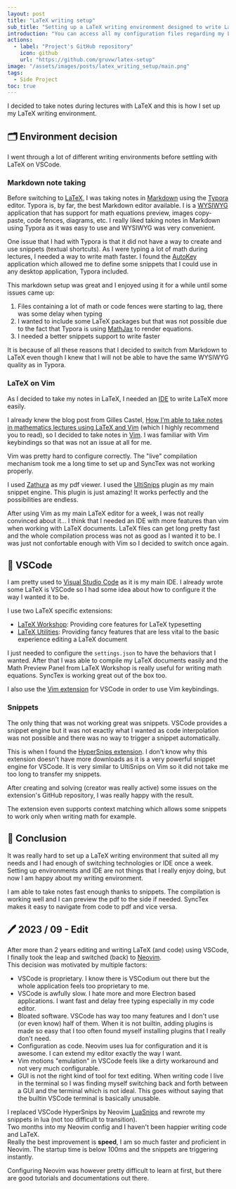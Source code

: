 ```yaml
---
layout: post
title: "LaTeX writing setup"
sub_title: "Setting up a LaTeX writing environment designed to write LaTeX faster and easier."
introduction: "You can access all my configuration files regarding my LaTeX writing environment on the following GitHub repository:"
actions:
  - label: "Project's GitHub repository"
    icon: github
    url: "https://github.com/gruvw/latex-setup"
image: "/assets/images/posts/latex_writing_setup/main.png"
tags:
  - Side Project
toc: true
---
```


I decided to take notes during lectures with LaTeX and this is how I set up my LaTeX writing environment.

## 🗂️ Environment decision

I went through a lot of different writing environments before settling with LaTeX on VSCode.

### Markdown note taking

Before switching to [LaTeX](https://www.latex-project.org/), I was taking notes in [Markdown](https://en.wikipedia.org/wiki/Markdown) using the [Typora](https://typora.io/) editor.
Typora is, by far, the best Markdown editor available. I is a [WYSIWYG](https://en.wikipedia.org/wiki/WYSIWYG) application that has support for math equations preview, images copy-paste, code fences, diagrams, etc.
I really liked taking notes in Markdown using Typora as it was easy to use and WYSIWYG was very convenient.

One issue that I had with Typora is that it did not have a way to create and use snippets (textual shortcuts).
As I were typing a lot of math during lectures, I needed a way to write math faster.
I found the [AutoKey](https://github.com/autokey/autokey) application which allowed me to define some snippets that I could use in any desktop application, Typora included.

This markdown setup was great and I enjoyed using it for a while until some issues came up:

1. Files containing a lot of math or code fences were starting to lag, there was some delay when typing
2. I wanted to include some LaTeX packages but that was not possible due to the fact that Typora is using [MathJax](https://www.mathjax.org/) to render equations.
3. I needed a better snippets support to write faster

It is because of all these reasons that I decided to switch from Markdown to LaTeX even though I knew that I will not be able to have the same WYSIWYG quality as in Typora.

### LaTeX on Vim

As I decided to take my notes in LaTeX, I needed an [IDE](https://en.wikipedia.org/wiki/Integrated_development_environment) to write LaTeX more easily.

I already knew the blog post from Gilles Castel, [How I'm able to take notes in mathematics lectures using LaTeX and Vim](https://castel.dev/post/lecture-notes-1/) (which I highly recommend you to read), so I decided to take notes in [Vim](https://www.vim.org/).
I was familiar with Vim keybindings so that was not an issue at all for me.

Vim was pretty hard to configure correctly.
The "live" compilation mechanism took me a long time to set up and SyncTex was not working properly.

I used [Zathura](https://pwmt.org/projects/zathura/) as my pdf viewer.
I used the [UltiSnips](https://github.com/SirVer/ultisnips) plugin as my main snippet engine.
This plugin is just amazing! It works perfectly and the possibilities are endless.

After using Vim as my main LaTeX editor for a week, I was not really convinced about it...
I think that I needed an IDE with more features than vim when working with LaTeX documents.
LaTeX files can get long pretty fast and the whole compilation process was not as good as I wanted it to be.
I was just not confortable enough with Vim so I decided to switch once again.

## 🔵 VSCode

I am pretty used to [Visual Studio Code](https://code.visualstudio.com/) as it is my main IDE.
I already wrote some LaTeX is VSCode so I had some idea about how to configure it the way I wanted it to be.

I use two LaTeX specific extensions:

- [LaTeX Workshop](https://github.com/James-Yu/LaTeX-Workshop): Providing core features for LaTeX typesetting
- [LaTeX Utilities](https://github.com/tecosaur/LaTeX-Utilities): Providing fancy features that are less vital to the basic experience editing a LaTeX document

I just needed to configure the `settings.json` to have the behaviors that I wanted.
After that I was able to compile my LaTeX documents easily and the Math Preview Panel from LaTeX Workshop is really useful for writing math equations.
SyncTex is working great out of the box too.

I also use the [Vim extension](https://github.com/VSCodeVim/Vim) for VSCode in order to use Vim keybindings.

### Snippets

The only thing that was not working great was snippets.
VSCode provides a snippet engine but it was not exactly what I wanted as code interpolation was not possible and there was no way to trigger a snippet automatically.

This is when I found the [HyperSnips extension](https://github.com/draivin/hsnips).
I don't know why this extension doesn't have more downloads as it is a very powerful snippet engine for VSCode.
It is very similar to UltiSnips on Vim so it did not take me too long to transfer my snippets.

After creating and solving (creator was really active) some issues on the extension's GitHub repository, I was really happy with the result.

The extension even supports context matching which allows some snippets to work only when writing math for example.

## 📝 Conclusion

It was really hard to set up a LaTeX writing environment that suited all my needs and I had enough of switching technologies or IDE once a week.
Setting up environments and IDE are not things that I really enjoy doing, but now I am  happy about my writing environment.

I am able to take notes fast enough thanks to snippets.
The compilation is working well and I can preview the pdf to the side if needed.
SyncTex makes it easy to navigate from code to pdf and vice versa.

## 🖊️ 2023 / 09 - Edit

After more than 2 years editing and writing LaTeX (and code) using VSCode, I finally took the leap and switched (back) to [Neovim](https://neovim.io).  
This decision was motivated by multiple factors:

- VSCode is proprietary. I know there is VSCodium out there but the whole application feels too proprietary to me.
- VSCode is awfully slow. I hate more and more Electron based applications. I want fast and delay free typing especially in my code editor.
- Bloated software. VSCode has way too many features and I don't use (or even know) half of them. When it is not builtin, adding plugins is made so easy that I too often found myself installing plugins that I really don't need.
- Configuration as code. Neovim uses lua for configuration and it is awesome. I can extend my editor exactly the way I want.
- Vim motions "emulation" in VSCode feels like a dirty workaround and not very much configurable.
- GUI is not the right kind of tool for text editing. When writing code I live in the terminal so I was finding myself switching back and forth between a GUI and the terminal which is not ideal. This goes without saying that the builtin VSCode terminal is basically unusable.

I replaced VSCode HyperSnips by Neovim [LuaSnips](https://github.com/L3MON4D3/LuaSnip) and rewrote my snippets in lua (not too difficult to transition).  
Two months into my Neovim config and I haven't been happier writing code and LaTeX.  
Really the best improvement is **speed**, I am so much faster and proficient in Neovim. The startup time is below 100ms and the snippets are triggering instantly.

Configuring Neovim was however pretty difficult to learn at first, but there are good tutorials and documentations out there.

